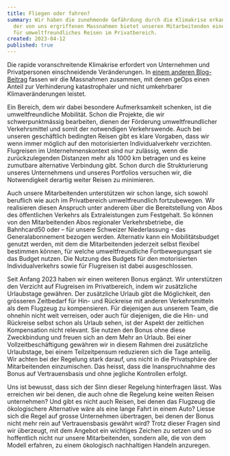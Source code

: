 ```yaml
---
title: Fliegen oder fahren?
summary: Wir haben die zunehmende Gefährdung durch die Klimakrise erkannt. Eine
  der von uns ergriffenen Massnahmen bietet unseren Mitarbeitenden einen Bonus
  für umweltfreundliches Reisen im Privatbereich.
created: 2023-04-12
published: true
---
```

Die rapide voranschreitende Klimakrise erfordert von Unternehmen und Privatpersonen einschneidende Veränderungen. In [einem anderen Blog-Beitrag](/blog/sustainability) fassen wir die Massnahmen zusammen, mit denen geOps einen Anteil zur Verhinderung katastrophaler und nicht umkehrbarer Klimaveränderungen leistet.

Ein Bereich, dem wir dabei besondere Aufmerksamkeit schenken, ist die umweltfreundliche Mobilität. Schon die Projekte, die wir schwerpunktmässig bearbeiten, dienen der Förderung umweltfreundlicher Verkehrsmittel und somit der notwendigen Verkehrswende. Auch bei unseren geschäftlich bedingten Reisen gibt es klare Vorgaben, dass wir wenn immer möglich auf den motorisierten Individualverkehr verzichten. Flugreisen im Unternehmenskontext sind nur zulässig, wenn die zurückzulegenden Distanzen mehr als 1000 km betragen und es keine zumutbare alternative Verbindung gibt. Schon durch die Strukturierung unseres Unternehmens und unseres Portfolios versuchen wir, die Notwendigkeit derartig weiter Reisen zu minimieren.

Auch unsere Mitarbeitenden unterstützen wir schon lange, sich sowohl beruflich wie auch im Privatbereich umweltfreundlich fortzubewegen. Wir realisieren diesen Anspruch unter anderem über die Bereitstellung von Abos des öffentlichen Verkehrs als Extraleistungen zum Festgehalt. So können von den Mitarbeitenden Abos regionaler Verkehrsbetriebe, die Bahnhcard50 oder –  für unsere Schweizer Niederlassung – das Generalabonnement bezogen werden. Alternativ kann ein Mobilitätsbudget genutzt werden, mit dem die Mitarbeitenden jederzeit selbst flexibel bestimmen können, für welche umweltfreundliche Fortbewegungsart sie das Budget nutzen. Die Nutzung des Budgets für den motorisierten Individualverkehrs sowie für Flugreisen ist dabei ausgeschlossen. 

Seit Anfang 2023 haben wir einen weiteren Bonus ergänzt. Wir unterstützen den Verzicht auf Flugreisen im Privatbereich, indem wir zusätzliche Urlaubstage gewähren. Der zusätzliche Urlaub gibt die Möglichkeit, den grösseren Zeitbedarf für Hin- und Rückreise mit anderen Verkehrsmitteln als dem Flugzeug zu kompensieren. Für diejenigen aus unserem Team, die ohnehin nicht weit verreisen, oder auch für diejenigen, die die Hin- und Rückreise selbst schon als Urlaub sehen, ist der Aspekt der zeitlichen Kompensation nicht relevant. Sie nutzen den Bonus ohne diese Zweckbindung und freuen sich an dem Mehr an Urlaub. Bei einer Vollzeitbeschäftigung gewähren wir in diesem Rahmen drei zusätzliche Urlaubstage, bei einem Teilzeitpensum reduzieren sich die Tage anteilig.  Wir achten bei der Regelung stark darauf, uns nicht in die Privatsphäre der Mitarbeitenden einzumischen. Das heisst, dass die Inanspruchnahme des Bonus auf Vertrauensbasis und ohne jegliche Kontrollen erfolgt.

Uns ist bewusst, dass sich der Sinn dieser Regelung hinterfragen lässt. Was erreichen wir bei denen, die auch ohne die Regelung keine weiten Reisen unternehmen? Und gibt es nicht auch Reisen, bei denen das Flugzeug die ökologischere Alternative wäre als eine lange Fahrt in einem Auto? Liesse sich die Regel auf grosse Unternehmen übertragen, bei denen der Bonus nicht mehr rein auf Vertrauensbasis gewährt wird? Trotz dieser Fragen sind wir überzeugt, mit dem Angebot ein wichtiges Zeichen zu setzen und so hoffentlich nicht nur unsere Mitarbeitenden, sondern alle, die von dem Modell erfahren, zu einem ökologisch nachhaltigen Handeln anzuregen.
